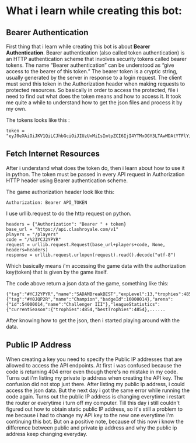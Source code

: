 # What i learn while creating this bot:
## Bearer Authentication
First thing that i learn while creating this bot is about **Bearer Authentication**.
Bearer authentication (also called token authentication) is an HTTP authentication scheme that involves security tokens called bearer tokens. The name “Bearer authentication” can be understood as “give access to the bearer of this token.” The bearer token is a cryptic string, usually generated by the server in response to a login request. The client must send this token in the Authorization header when making requests to protected resources. 
So basically in order to access the protected, file i need to find out what does the token means and how to access it. It took me quite a while to understand how to get the json files and process it by my own. 

The tokens looks like this :
```
token = "eyJ0eXAiOiJKV1QiLCJhbGciOiJIUzUxMiIsImtpZCI6IjI4YTMxOGY3LTAwMDAtYTFlYi03ZmExLTJjNzQzM2M2Y2NhNSJ9.eyJpc3MiOiJzdXBlcmNlbGwiLCJhdWQiOiJzdXBlcmNlbGw6Z2FtZWFwaSIsImp0aSI6ImExNWE4NjkyLTJiYTktNDk5MC05NjViLTc0NzUzOTFiYzY1ZCIsImlhdCI6MTU5NDM3ODg1OCwic3ViIjoiZGV2ZWxvcGVyLzYzNzY1YzdiLWQzMTctODE0Yy0wZDdkLTVjOWM3M2VlMTgxMiIsInNjb3BlcyI6WyJyb3lhbGUiXSwibGltaXRzIjpbeyJ0aWVyIjoiZGV2ZWxvcGVyL3NpbHZlciIsInR5cGUiOiJ0aHJvdHRsaW5nIn0seyJjaWRycyI6WyIzNi45MC4yMTUuMjQ5Il0sInR5cGUiOiJjbGllbnQifV19.UvyeUTuKVeSDJXsx9JS_P1vK3WdYShxVmag6EzBtaJdmRhJgkvHLlObe5Oum9TQsfA2Gjt2w3q4AfKudDNTOwg"
```
## Fetch Internet Resources 
After i understand what does the token do, then i learn about how to use it in python. The token must be passed in every API request in Authorization HTTP header using Bearer authentication scheme. 

The game authorization header look like this:
```
Authorization: Bearer API_TOKEN
```
I use urllib.request to do the http request on python.
```
headers = {"Authorization": "Bearer " + token}
base_url = "https://api.clashroyale.com/v1"
players = "/players"
code = "/%23YCJ2YPYR"
request = urllib.request.Request(base_url+players+code, None, headers=headers)
response = urllib.request.urlopen(request).read().decode("utf-8")
```
Which basically means i'm accessing the game data with the authorization key(token) that is given by the game itself.

The code above return a json data of the game, something like this: 
```
{"tag":"#YCJ2YPYR","name":"SADAMBreakBEST","expLevel":13,"trophies":4854,"bestTrophies":6021,"wins":2982,"losses":2041,"battleCount":9536,"threeCrownWins":1251,"challengeCardsWon":813,"challengeMaxWins":9,"tournamentCardsWon":0,"tournamentBattleCount":309,"role":"coLeader","donations":392,"donationsReceived":360,"totalDonations":33799,"warDayWins":48,"clanCardsCollected":139166,"clan":{"tag":"#Y0JQP2R","name":"Champion","badgeId":16000014},"arena":{"id":54000014,"name":"Challenger III"},"leagueStatistics":{"currentSeason":{"trophies":4854,"bestTrophies":4854},......
```
After knowing how to get the json, then i started playing around with the data.
## Public IP Address
When creating a key you need to specify the Public IP addresses that are allowed to access the API endpoints. At first i was confused because the code is returning 404 error even though there's no mistake in my code. Turns out i'm listing my private ip address when creating the API key. The confusion did not stop just there. After listing my public ip address, i could access the json data. But the next day i got the same error while running the code again. Turns out the public IP address is changing everytime i restart the router or everytime i turn off my computer. Till this day i still couldn't figured out how to obtain static public IP address, so it's still a problem to me because i had to change my API key to the new one everytime i'm continuing this bot. But on a positive note, because of this now i know the difference between public and private ip address and why the public ip address keep changing everyday.  
